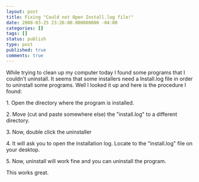 ```yaml
---
layout: post
title: Fixing "Could not Open Install.log file!"
date: 2008-03-25 23:26:00.000000000 -04:00
categories: []
tags: []
status: publish
type: post
published: true
comments: true
---
```

<p>While trying to clean up my computer today I found some programs that I <span class="blsp-spelling-corrected" id="SPELLING_ERROR_0">couldn't</span> <span class="blsp-spelling-error" id="SPELLING_ERROR_1">uninstall</span>. It seems that some installers need a Install.log file in order to <span class="blsp-spelling-error" id="SPELLING_ERROR_2">uninstall</span> some programs. Well I looked it up and here is the procedure I found:</p>
<p>1. Open the directory where the program is installed.</p>
<p>2. Move (cut and paste somewhere else) the "install.log" to a different directory.</p>
<p>3. Now, double click the <span class="blsp-spelling-error" id="SPELLING_ERROR_3">uninstaller</span></p>
<p>4. It will ask you to open the installation log. Locate to the "install.log" file on your desktop.</p>
<p>5. Now, <span class="blsp-spelling-error" id="SPELLING_ERROR_4">uninstall</span> will work fine and you can <span class="blsp-spelling-error" id="SPELLING_ERROR_5">uninstall</span> the program.</p>
<p>This works great.</p>
